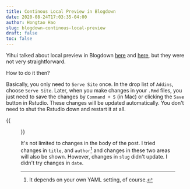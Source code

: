 ```yaml
---
title: Continous Local Preview in Blogdown
date: 2020-08-24T17:03:35-04:00
author: Hongtao Hao
slug: blogdown-continous-local-preview
draft: false
toc: false
---
```

Yihui talked about local preview in Blogdown [here](https://bookdown.org/yihui/blogdown/workflow.html) and [here](https://bookdown.org/yihui/blogdown/local-preview.html), but they were not very straightforward. 

How to do it then?

Basically, you only need to `Serve Site` once. In the drop list of `Addins`, choose `Serve Site`. Later, when you make changes in your `.Rmd` files, you just need to save the changes by `Command + S` (in Mac) or clicking the `Save` button in Rstudio. These changes will be updated automatically. You don't need to shut the Rstudio down and restart it at all. 

{{<figure src="/media/enblog/save-and-serve.png" title="Save and Serve Site in Blogdown" width="650">}}


It's not limited to changes in the body of the post. I tried changes in `title`, and `author`[^1] and changes in these two areas will also be shown. However, changes in `slug` didn't update. I didn't try changes in `date`. 

[^1]: It depends on your own YAML setting, of course. 